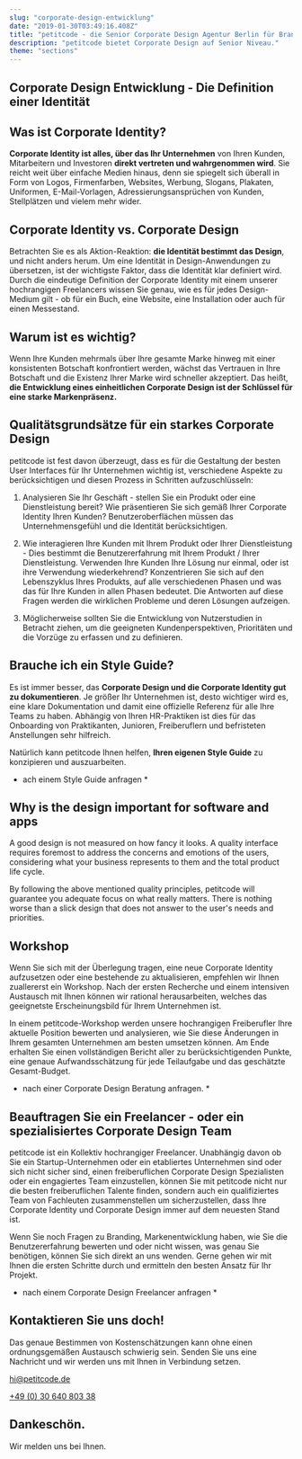 ```yaml
---
slug: "corporate-design-entwicklung"
date: "2019-01-30T03:49:16.408Z"
title: "petitcode - die Senior Corporate Design Agentur Berlin für Branding und Markenentwicklung"
description: "petitcode bietet Corporate Design auf Senior Niveau."
theme: "sections"
---
```


<Sections>
<Section>
<Columns contentWidth="6">
<ColumnContent>

# Corporate Design Entwicklung - Die Definition einer Identität

## Was ist Corporate Identity?

**Corporate Identity ist alles, über das Ihr Unternehmen** von Ihren Kunden, Mitarbeitern und Investoren **direkt vertreten und wahrgenommen wird**. Sie reicht weit über einfache Medien hinaus, denn sie spiegelt sich überall in Form von Logos, Firmenfarben, Websites, Werbung, Slogans, Plakaten, Uniformen, E-Mail-Vorlagen, Adressierungsansprüchen von Kunden, Stellplätzen und vielem mehr wider.

</ColumnContent>
<ColumnImage file="alvaro-reyes-735660-unsplash.jpg" alt="petitcode ist mehr als eine Design-Agentur. Unsere Basis ist Berlin, wir agieren aber weltweit agil. Mit unserer Freelance-Struktur und unseren starken Design- Ansätzen sehen wir uns als Vorreiter für die Kreativagentur der Zukunft.">
</ColumnImage>
</Columns>
</Section>
<Section>
<Columns reverse contentWidth="6">
<ColumnContent>

## Corporate Identity vs. Corporate Design

Betrachten Sie es als Aktion-Reaktion: **die Identität bestimmt das Design**, und nicht anders herum. Um eine Identität in Design-Anwendungen zu übersetzen, ist der wichtigste Faktor, dass die Identität klar definiert wird. Durch die eindeutige Definition der Corporate Identity mit einem unserer hochrangigen Freelancers wissen Sie genau, wie es für jedes Design-Medium gilt - ob für ein Buch, eine Website, eine Installation oder auch für einen Messestand.

## Warum ist es wichtig?

Wenn Ihre Kunden mehrmals über Ihre gesamte Marke hinweg mit einer konsistenten Botschaft konfrontiert werden, wächst das Vertrauen in Ihre Botschaft und die Existenz Ihrer Marke wird schneller akzeptiert. Das heißt, **die Entwicklung eines einheitlichen Corporate Design ist der Schlüssel für eine starke Markenpräsenz.**

</ColumnContent>
<ColumnImage file="jose-alejandro-cuffia-799485-unsplash.jpg" alt="Der erster Strich ist der schwierigste. Zusammen mit petitcode wird es Ihnen leicht gemacht, das beste Erscheinungsbild für ein stärkeres Branding zu entwickeln.">
</ColumnImage>
</Columns>

</Section>
<Section>

# Qualitätsgrundsätze für ein starkes Corporate Design

petitcode ist fest davon überzeugt, dass es für die Gestaltung der besten User Interfaces für Ihr Unternehmen wichtig ist, verschiedene Aspekte zu berücksichtigen und diesen Prozess in Schritten aufzuschlüsseln:

1. Analysieren Sie Ihr Geschäft - stellen Sie ein Produkt oder eine Dienstleistung bereit? Wie präsentieren Sie sich gemäß Ihrer Corporate Identity Ihren Kunden? Benutzeroberflächen müssen das Unternehmensgefühl und die Identität berücksichtigen.

2. Wie interagieren Ihre Kunden mit Ihrem Produkt oder Ihrer Dienstleistung - Dies bestimmt die Benutzererfahrung mit Ihrem Produkt / Ihrer Dienstleistung. Verwenden Ihre Kunden Ihre Lösung nur einmal, oder ist ihre Verwendung wiederkehrend? Konzentrieren Sie sich auf den Lebenszyklus Ihres Produkts, auf alle verschiedenen Phasen und was das für Ihre Kunden in allen Phasen bedeutet. Die Antworten auf diese Fragen werden die wirklichen Probleme und deren Lösungen aufzeigen.

3. Möglicherweise sollten Sie die Entwicklung von Nutzerstudien in Betracht ziehen, um die geeigneten Kundenperspektiven, Prioritäten und die Vorzüge zu erfassen und zu definieren.

</Section>
<Section>
<Columns reverse contentWidth="6">
<ColumnContent>

## Brauche ich ein Style Guide?

Es ist immer besser, das **Corporate Design und die Corporate Identity gut zu dokumentieren**. Je größer Ihr Unternehmen ist, desto wichtiger wird es, eine klare Dokumentation und damit eine offizielle Referenz für alle Ihre Teams zu haben. Abhängig von Ihren HR-Praktiken ist dies für das Onboarding von Praktikanten, Junioren, Freiberuflern und befristeten Anstellungen sehr hilfreich.

Natürlich kann petitcode Ihnen helfen, **Ihren eigenen Style Guide** zu konzipieren und auszuarbeiten.

* ach einem Style Guide anfragen *


## Why is the design important for software and apps

A good design is not measured on how fancy it looks. A quality interface requires foremost to address the concerns and emotions of the users, considering what your business represents to them and the total product life cycle.

By following the above mentioned quality principles, petitcode will guarantee you adequate focus on what really matters. There is nothing worse than a slick design that does not answer to the user's needs and priorities.

</ColumnContent>
<ColumnImage file="hal-gatewood-613602-unsplash.jpg" alt="Corporate Design heißt auch wie Sie Ihrem Büro oder Studio gestalten. Als Kommunikationsagentur ist petitcode in der Lage Innenräume passend zu jeder Corporate Identity zu entwickeln.">
</ColumnImage>
</Columns>
</Section>
<Section>
<Columns reverse contentWidth="6">
<ColumnContent>

## Workshop

Wenn Sie sich mit der Überlegung tragen, eine neue Corporate Identity aufzusetzen oder eine bestehende zu aktualisieren, empfehlen wir Ihnen zuallererst ein Workshop. Nach der ersten Recherche und einem intensiven Austausch mit Ihnen können wir rational herausarbeiten, welches das geeignetste Erscheinungsbild für Ihrem Unternehmen ist.

In einem petitcode-Workshop werden unsere hochrangigen Freiberufler Ihre aktuelle Position bewerten und analysieren, wie Sie diese Änderungen in Ihrem gesamten Unternehmen am besten umsetzen können. Am Ende erhalten Sie einen vollständigen Bericht aller zu berücksichtigenden Punkte, eine genaue Aufwandsschätzung für jede Teilaufgabe und das geschätzte Gesamt-Budget.

* nach einer Corporate Design Beratung anfragen. *

</ColumnContent>
<ColumnImage file="william-iven-19843-unsplash.jpg" alt="Auch Außenräume können mit Ihrem Corporate Design angepasst werden. Als Spezialisten für Corporate Design und Branding, auch für Messestände und  spezifische Events, ist petitcode Ihr idealer Partner für Raumgestaltung und Konzipierung.">
</ColumnImage>
</Columns>

</Section>
<Section>
<SectionContent>
<Centered>

## Beauftragen Sie ein Freelancer - oder ein spezialisiertes Corporate Design Team

petitcode ist ein Kollektiv hochrangiger Freelancer. Unabhängig davon ob Sie ein Startup-Unternehmen oder ein etabliertes Unternehmen sind oder sich nicht sicher sind, einen freiberuflichen Corporate Design Spezialisten oder ein engagiertes Team einzustellen, können Sie mit petitcode nicht nur die besten freiberuflichen Talente finden, sondern auch ein qualifiziertes Team von Fachleuten zusammenstellen um sicherzustellen, dass Ihre Corporate Identity und Corporate Design immer auf dem neuesten Stand ist.

Wenn Sie noch Fragen zu Branding, Markenentwicklung haben, wie Sie die Benutzererfahrung bewerten und oder nicht wissen, was genau Sie benötigen, können Sie sich direkt an uns wenden. Gerne gehen wir mit Ihnen die ersten Schritte durch und ermitteln den besten Ansatz für Ihr Projekt.

* nach einem Corporate Design Freelancer anfragen *


</Centered>
</SectionContent>
</Section>
<Section inverted scrollId="contact">
<SectionContent>
<ClientForm scrollTo="contact">
<FormIntro>

# Kontaktieren Sie uns doch!

Das genaue Bestimmen von Kostenschätzungen kann ohne einen ordnungsgemäßen Austausch schwierig sein. Senden Sie uns eine Nachricht und wir werden uns mit Ihnen in Verbindung setzen.

<a href="mailto:hi@petitcode.de">hi@petitcode.de</a>

<a href="tel:+493064080338">+49 (0) 30 640 803 38</a>

</FormIntro>
<FormSuccess>

# Dankeschön.

Wir melden uns bei Ihnen.

</FormSuccess>
</ClientForm>
</SectionContent>
</Section>
</Sections>
